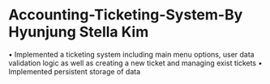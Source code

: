 # Accounting-Ticketing-System-By Hyunjung Stella Kim
• Implemented a ticketing system including main menu options, user data validation logic as well as creating a new ticket and managing exist tickets
• Implemented persistent storage of data
